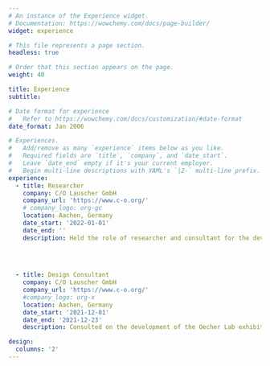 ```yaml
---
# An instance of the Experience widget.
# Documentation: https://wowchemy.com/docs/page-builder/
widget: experience

# This file represents a page section.
headless: true

# Order that this section appears on the page.
weight: 40

title: Experience
subtitle:

# Date format for experience
#   Refer to https://wowchemy.com/docs/customization/#date-format
date_format: Jan 2006

# Experiences.
#   Add/remove as many `experience` items below as you like.
#   Required fields are `title`, `company`, and `date_start`.
#   Leave `date_end` empty if it's your current employer.
#   Begin multi-line descriptions with YAML's `|2-` multi-line prefix.
experience:
  - title: Researcher
    company: C/O Lauscher GmbH
    company_url: 'https://www.c-o.org/'
    # company_logo: org-gc
    location: Aachen, Germany
    date_start: '2022-01-01'
    date_end: ''
    description: Held the role of researcher and consultant for the development and prototyping of furniture that was commissioned by an art investor in Luxembourg. The research was conducted for the materials to be used as well as the end-user research in order to advise the physical designs of the furniture and the place.

      
    
        
  - title: Design Consultant
    company: C/O Lauscher GmbH
    company_url: 'https://www.c-o.org/'
    #company_logo: org-x
    location: Aachen, Germany
    date_start: '2021-12-01'
    date_end: '2021-12-23'
    description: Consulted on the development of the Oecher Lab exhibition.

design:
  columns: '2'
---
```


